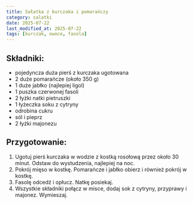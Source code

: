 ```yaml
---
title: Sałatka z kurczaka i pomarańczy
category: salatki
date: 2025-07-22
last_modified_at: 2025-07-22
tags: [kurczak, owoce, fasola]
---
```


## Składniki:
 - pojedyncza duża pierś z kurczaka ugotowana
 - 2 duże pomarańcze (około 350 g)
 - 1 duże jabłko (najlepiej ligol)
 - 1 puszka czerwonej fasoli
 - 2 łyżki natki pietruszki
 - 1 łyżeczka soku z cytryny
 - odrobina cukru
 - sól i pieprz
 - 2 łyżki majonezu

## Przygotowanie:
1. Ugotuj pierś kurczaka w wodzie z kostką rosołową przez około 30 minut. Odstaw do wystudzenia, najlepiej na noc.
2. Pokrój mięso w kostkę. Pomarańcze i jabłko obierz i również pokrój w kostkę.
3. Fasolę odcedź i opłucz. Natkę posiekaj.
4. Wszystkie składniki połącz w misce, dodaj sok z cytryny, przyprawy i majonez. Wymieszaj.

